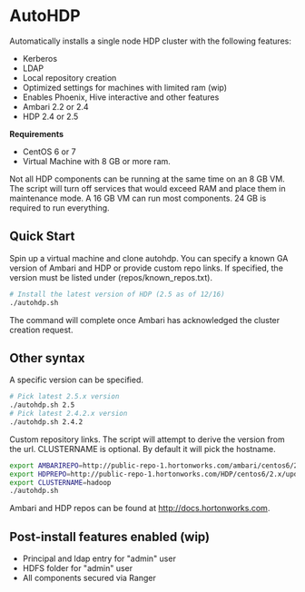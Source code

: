 AutoHDP
======
Automatically installs a single node HDP cluster with the following features:
+ Kerberos
+ LDAP
+ Local repository creation
+ Optimized settings for machines with limited ram (wip)
+ Enables Phoenix, Hive interactive and other features
+ Ambari 2.2 or 2.4
+ HDP 2.4 or 2.5

**Requirements**
+ CentOS 6 or 7
+ Virtual Machine with 8 GB or more ram.

Not all HDP components can be running at the same time on an 8 GB VM. The script will turn off services that would exceed RAM and place them in maintenance mode. A 16 GB VM can run most components. 24 GB is required to run everything.

Quick Start
------
Spin up a virtual machine and clone autohdp. You can specify a known GA version of Ambari and HDP or provide custom repo links. If specified, the version must be listed under (repos/known_repos.txt).

```bash
# Install the latest version of HDP (2.5 as of 12/16)
./autohdp.sh
```
The command will complete once Ambari has acknowledged the cluster creation request.

Other syntax
------
A specific version can be specified. 

```bash
# Pick latest 2.5.x version
./autohdp.sh 2.5
# Pick latest 2.4.2.x version
./autohdp.sh 2.4.2
```

Custom repository links. The script will attempt to derive the version from the url. CLUSTERNAME is optional. By default it will pick the hostname.
```bash
export AMBARIREPO=http://public-repo-1.hortonworks.com/ambari/centos6/2.x/updates/2.2.2.0/ambari.repo
export HDPREPO=http://public-repo-1.hortonworks.com/HDP/centos6/2.x/updates/2.4.2.0/hdp.repo
export CLUSTERNAME=hadoop
./autohdp.sh
```
Ambari and HDP repos can be found at http://docs.hortonworks.com.

Post-install features enabled (wip)
------
+ Principal and ldap entry for "admin" user
+ HDFS folder for "admin" user
+ All components secured via Ranger

